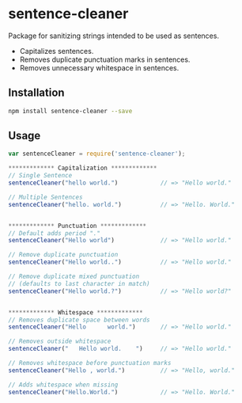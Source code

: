 sentence-cleaner
================
Package for sanitizing strings intended to be used as sentences.

* Capitalizes sentences.
* Removes duplicate punctuation marks in sentences.
* Removes unnecessary whitespace in sentences.


Installation
-----

```bash
npm install sentence-cleaner --save
```

Usage
-----


```Javascript
var sentenceCleaner = require('sentence-cleaner');

************* Capitalization *************
// Single Sentence
sentenceCleaner("hello world.")            // => "Hello world."

// Multiple Sentences
sentenceCleaner("hello. world.")           // => "Hello. World."


************* Punctuation *************
// Default adds period "."
sentenceCleaner("Hello world")             // => "Hello world."

// Remove duplicate punctuation
sentenceCleaner("Hello world..")           // => "Hello world."

// Remove duplicate mixed punctuation 
// (defaults to last character in match)
sentenceCleaner("Hello world.?")           // => "Hello world?"


************* Whitespace *************
// Removes duplicate space between words
sentenceCleaner("Hello      world.")       // => "Hello world."

// Removes outside whitespace
sentenceCleaner("   Hello world.    ")     // => "Hello world."

// Removes whitespace before punctuation marks
sentenceCleaner("Hello , world.")          // => "Hello, world."

// Adds whitespace when missing
sentenceCleaner("Hello.World.")            // => "Hello. World."

```
